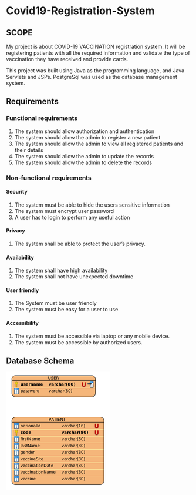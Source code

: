 # Covid19-Registration-System

## SCOPE

My project is about COVID-19 VACCINATION registration system. It will be registering 
patients with all the required information and validate the type of vaccination they have received 
and provide cards.

This project was built using Java as the programming language, and Java Servlets and JSPs. PostgreSql was used as the database management system.

## Requirements

### Functional requirements
1. The system should allow authorization and authentication
2. The system should allow the admin to register a new patient
3. The system should allow the admin to view all registered patients and their details
4. The system should allow the admin to update the records
5. The system should allow the admin to delete the records

### Non-functional requirements
#### Security
1. The system must be able to hide the users sensitive information
2. The system must encrypt user password
3. A user has to login to perform any useful action
#### Privacy
1. The system shall be able to protect the user’s privacy.
#### Availability
1. The system shall have high availability
2. The system shall not have unexpected downtime
#### User friendly
1. The System must be user friendly
2. The system must be easy for a user to use.
#### Accessibility
1. The system must be accessible via laptop or any mobile device.
2. The system must be accessible by authorized users.

## Database Schema
![Project view](https://github.com/mukarugwiro/Covid19-Registration-System-Frontend/blob/main/database_diagram.png)
